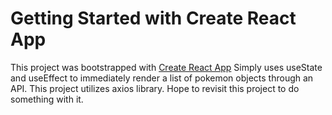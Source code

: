 # Getting Started with Create React App

This project was bootstrapped with [Create React App](https://github.com/facebook/create-react-app) Simply uses useState and useEffect to immediately render a list of pokemon objects through an API. This project utilizes axios library. Hope to revisit this project to do something with it.

